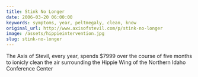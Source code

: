 ```yaml
---
title: Stink No Longer
date: 2006-03-20 06:00:00
keywords: symptoms, year, peltmegaly, clean, know
original_url: http://www.axisofstevil.com/p/stink-no-longer
image: /assets/hippieintervention.jpg
slug: stink-no-longer
---
```


The Axis of Stevil, every year, spends $7999 over the course of five months to ionicly clean the air surrounding the Hippie Wing of the Northern Idaho Conference Center

